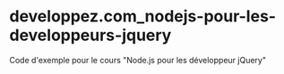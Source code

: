developpez.com_nodejs-pour-les-developpeurs-jquery
==================================================

Code d'exemple pour le cours "Node.js pour les développeur jQuery"